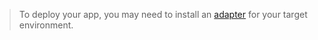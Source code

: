 > To deploy your app, you may need to install an [adapter](https://kit.svelte.dev/docs/adapters) for your target environment.